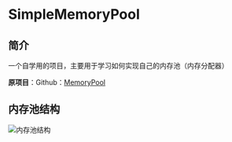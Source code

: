 # SimpleMemoryPool

## 简介

一个自学用的项目，主要用于学习如何实现自己的内存池（内存分配器）

**原项目**：Github：[MemoryPool](https://github.com/cacay/MemoryPool)



## 内存池结构

![内存池结构](/Users/zacksolis/CLionProjects/Allocator/pic/内存池结构.png)


